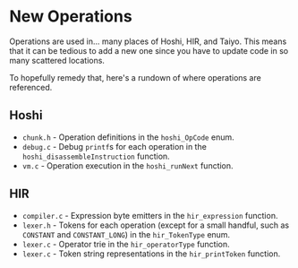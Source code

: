 # New Operations

Operations are used in... many places of Hoshi, HIR, and Taiyo.
This means that it can be tedious to add a new one since you have to update code in so many scattered locations.

To hopefully remedy that, here's a rundown of where operations are referenced.

## Hoshi

- `chunk.h` - Operation definitions in the `hoshi_OpCode` enum.
- `debug.c` - Debug `printf`s for each operation in the `hoshi_disassembleInstruction` function.
- `vm.c` - Operation execution in the `hoshi_runNext` function.

## HIR

- `compiler.c` - Expression byte emitters in the `hir_expression` function.
- `lexer.h` - Tokens for each operation (except for a small handful, such as `CONSTANT` and `CONSTANT_LONG`) in the `hir_TokenType` enum.
- `lexer.c` - Operator trie in the `hir_operatorType` function.
- `lexer.c` - Token string representations in the `hir_printToken` function.
